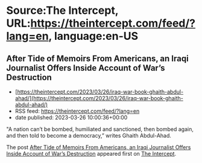 # Source:The Intercept, URL:https://theintercept.com/feed/?lang=en, language:en-US

## After Tide of Memoirs From Americans, an Iraqi Journalist Offers Inside Account of War’s Destruction
 - [https://theintercept.com/2023/03/26/iraq-war-book-ghaith-abdul-ahad/](https://theintercept.com/2023/03/26/iraq-war-book-ghaith-abdul-ahad/)
 - RSS feed: https://theintercept.com/feed/?lang=en
 - date published: 2023-03-26 10:00:36+00:00

<p>"A nation can’t be bombed, humiliated and sanctioned, then bombed again, and then told to become a democracy,” writes Ghaith Abdul-Ahad.</p>
<p>The post <a href="https://theintercept.com/2023/03/26/iraq-war-book-ghaith-abdul-ahad/" rel="nofollow">After Tide of Memoirs From Americans, an Iraqi Journalist Offers Inside Account of War’s Destruction</a> appeared first on <a href="https://theintercept.com" rel="nofollow">The Intercept</a>.</p>

